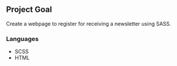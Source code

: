 ## Project Goal

Create a webpage to register for receiving a newsletter using SASS.

### Languages

- SCSS
- HTML
